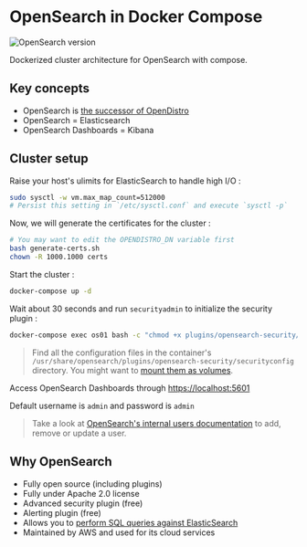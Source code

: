 # OpenSearch in Docker Compose

![OpenSearch version](https://img.shields.io/badge/OpenSearch%20version-2.6.0-blue)

Dockerized cluster architecture for OpenSearch with compose.

## Key concepts

- OpenSearch is [the successor of OpenDistro](https://opendistro.github.io/for-elasticsearch/blog/2021/06/forward-to-opensearch/)
- OpenSearch = Elasticsearch
- OpenSearch Dashboards = Kibana

## Cluster setup

Raise your host's ulimits for ElasticSearch to handle high I/O :

```bash
sudo sysctl -w vm.max_map_count=512000
# Persist this setting in `/etc/sysctl.conf` and execute `sysctl -p`
```

Now, we will generate the certificates for the cluster :

```bash
# You may want to edit the OPENDISTRO_DN variable first
bash generate-certs.sh
chown -R 1000.1000 certs
```

Start the cluster :

```bash
docker-compose up -d
```

Wait about 30 seconds and run `securityadmin` to initialize the security plugin :

```bash
docker-compose exec os01 bash -c "chmod +x plugins/opensearch-security/tools/securityadmin.sh && bash plugins/opensearch-security/tools/securityadmin.sh -cd /usr/share/opensearch/config/opensearch-security/ -icl -nhnv -cacert config/certificates/ca/ca.pem -cert config/certificates/ca/admin.pem -key config/certificates/ca/admin.key -h localhost"
```

> Find all the configuration files in the container's `/usr/share/opensearch/plugins/opensearch-security/securityconfig` directory. You might want to [mount them as volumes](https://opendistro.github.io/for-elasticsearch-docs/docs/install/docker-security/).

Access OpenSearch Dashboards through [https://localhost:5601](https://localhost:5601)

Default username is `admin` and password is `admin`

> Take a look at [OpenSearch's internal users documentation](https://opensearch.org/docs/security-plugin/configuration/yaml/) to add, remove or update a user.


## Why OpenSearch

- Fully open source (including plugins)
- Fully under Apache 2.0 license
- Advanced security plugin (free)
- Alerting plugin (free)
- Allows you to [perform SQL queries against ElasticSearch](https://opendistro.github.io/for-elasticsearch-docs/docs/sql/)
- Maintained by AWS and used for its cloud services
